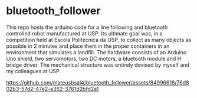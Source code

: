 # bluetooth_follower
This repo hosts the arduino code for a line following and bluetooth controlled robot manufactured at USP. Its ultimate goal was, in a competition
 held at Escola Politecnica da USP, to collect as many objects as possible in 2 minutes and place them in the proper containers in an environment that simulates a landfill.
The hardware consists of an Arduino Uno shield, two servomotors, two DC motors, a bluetooth module and H bridge driver.
The mechanical structure was entirely devised by myself and my colleagues at USP.


https://github.com/mateusbsal4/bluetooth_follower/assets/84996618/76d802b3-57d2-47e2-a362-3761d2bfd2a1


